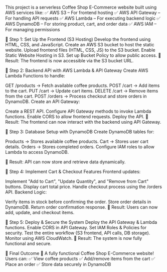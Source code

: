 This project is a serverless Coffee Shop E-Commerce website built using AWS services like:
✅ AWS S3 – For frontend hosting
✅ AWS API Gateway – For handling API requests
✅ AWS Lambda – For executing backend logic
✅ AWS DynamoDB – For storing product, cart, and order data
✅ AWS IAM – For managing permissions

🔹 Step 1: Set Up the Frontend (S3 Hosting)
Develop the frontend using HTML, CSS, and JavaScript.
Create an AWS S3 bucket to host the static website.
Upload frontend files (HTML, CSS, JS) to the S3 bucket.
Enable Static Website Hosting in S3.
Set up Bucket Policy to allow public access.
🔹 Result: The frontend is now accessible via the S3 bucket URL.

🔹 Step 2: Backend API with AWS Lambda & API Gateway
Create AWS Lambda Functions to handle:

GET /products → Fetch available coffee products.
POST /cart → Add items to the cart.
PUT /cart → Update cart items.
DELETE /cart → Remove items from the cart.
POST /orders → Process checkout and store orders in DynamoDB.
Create an API Gateway:

Create a REST API.
Configure API Gateway methods to invoke Lambda functions.
Enable CORS to allow frontend requests.
Deploy the API.
🔹 Result: The frontend can now interact with the backend using API Gateway.

🔹 Step 3: Database Setup with DynamoDB
Create DynamoDB tables for:

Products → Stores available coffee products.
Cart → Stores user cart details.
Orders → Stores completed orders.
Configure IAM roles to allow Lambda to access DynamoDB.

🔹 Result: API can now store and retrieve data dynamically.

🔹 Step 4: Implement Cart & Checkout Features
Frontend updates:

Implement "Add to Cart", "Update Quantity", and "Remove from Cart" buttons.
Display cart total price.
Handle checkout process using the /orders API.
Backend Logic:

Verify items in stock before confirming the order.
Store order details in DynamoDB.
Return order confirmation response.
🔹 Result: Users can now add, update, and checkout items.

🔹 Step 5: Deploy & Secure the System
Deploy the API Gateway & Lambda functions.
Enable CORS in API Gateway.
Set IAM Roles & Policies for security.
Test the entire workflow (S3 frontend, API calls, DB storage).
Monitor using AWS CloudWatch.
🔹 Result: The system is now fully functional and secure.

🎯 Final Outcome
🚀 A fully functional Coffee Shop E-Commerce website! Users can:
✅ View coffee products
✅ Add/remove items from the cart
✅ Place an order
✅ Store data securely in DynamoDB
